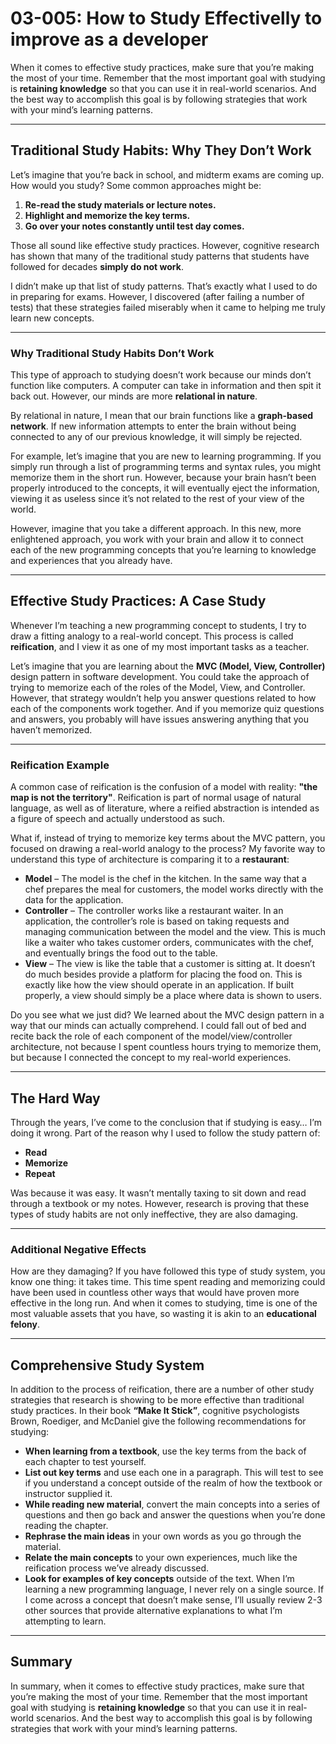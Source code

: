 # 03-005: How to Study Effectivelly to improve as a developer

When it comes to effective study practices, make sure that you’re making the most of your time. Remember that the most important goal with studying is **retaining knowledge** so that you can use it in real-world scenarios. And the best way to accomplish this goal is by following strategies that work with your mind’s learning patterns.

---

## Traditional Study Habits: Why They Don’t Work

Let’s imagine that you’re back in school, and midterm exams are coming up. How would you study? Some common approaches might be:

1. **Re-read the study materials or lecture notes.**
2. **Highlight and memorize the key terms.**
3. **Go over your notes constantly until test day comes.**

Those all sound like effective study practices. However, cognitive research has shown that many of the traditional study patterns that students have followed for decades **simply do not work**.

I didn’t make up that list of study patterns. That’s exactly what I used to do in preparing for exams. However, I discovered (after failing a number of tests) that these strategies failed miserably when it came to helping me truly learn new concepts.

---

### Why Traditional Study Habits Don’t Work

This type of approach to studying doesn’t work because our minds don’t function like computers. A computer can take in information and then spit it back out. However, our minds are more **relational in nature**.

By relational in nature, I mean that our brain functions like a **graph-based network**. If new information attempts to enter the brain without being connected to any of our previous knowledge, it will simply be rejected.

For example, let’s imagine that you are new to learning programming. If you simply run through a list of programming terms and syntax rules, you might memorize them in the short run. However, because your brain hasn’t been properly introduced to the concepts, it will eventually eject the information, viewing it as useless since it’s not related to the rest of your view of the world.

However, imagine that you take a different approach. In this new, more enlightened approach, you work with your brain and allow it to connect each of the new programming concepts that you’re learning to knowledge and experiences that you already have.

---

## Effective Study Practices: A Case Study

Whenever I’m teaching a new programming concept to students, I try to draw a fitting analogy to a real-world concept. This process is called **reification**, and I view it as one of my most important tasks as a teacher.

Let’s imagine that you are learning about the **MVC (Model, View, Controller)** design pattern in software development. You could take the approach of trying to memorize each of the roles of the Model, View, and Controller. However, that strategy wouldn’t help you answer questions related to how each of the components work together. And if you memorize quiz questions and answers, you probably will have issues answering anything that you haven’t memorized.

---

### Reification Example

A common case of reification is the confusion of a model with reality: **"the map is not the territory"**. Reification is part of normal usage of natural language, as well as of literature, where a reified abstraction is intended as a figure of speech and actually understood as such.

What if, instead of trying to memorize key terms about the MVC pattern, you focused on drawing a real-world analogy to the process? My favorite way to understand this type of architecture is comparing it to a **restaurant**:

- **Model** – The model is the chef in the kitchen. In the same way that a chef prepares the meal for customers, the model works directly with the data for the application.
- **Controller** – The controller works like a restaurant waiter. In an application, the controller’s role is based on taking requests and managing communication between the model and the view. This is much like a waiter who takes customer orders, communicates with the chef, and eventually brings the food out to the table.
- **View** – The view is like the table that a customer is sitting at. It doesn’t do much besides provide a platform for placing the food on. This is exactly like how the view should operate in an application. If built properly, a view should simply be a place where data is shown to users.

Do you see what we just did? We learned about the MVC design pattern in a way that our minds can actually comprehend. I could fall out of bed and recite back the role of each component of the model/view/controller architecture, not because I spent countless hours trying to memorize them, but because I connected the concept to my real-world experiences.

---

## The Hard Way

Through the years, I’ve come to the conclusion that if studying is easy… I’m doing it wrong. Part of the reason why I used to follow the study pattern of:

- **Read**
- **Memorize**
- **Repeat**

Was because it was easy. It wasn’t mentally taxing to sit down and read through a textbook or my notes. However, research is proving that these types of study habits are not only ineffective, they are also damaging.

---

### Additional Negative Effects

How are they damaging? If you have followed this type of study system, you know one thing: it takes time. This time spent reading and memorizing could have been used in countless other ways that would have proven more effective in the long run. And when it comes to studying, time is one of the most valuable assets that you have, so wasting it is akin to an **educational felony**.

---

## Comprehensive Study System

In addition to the process of reification, there are a number of other study strategies that research is showing to be more effective than traditional study practices. In their book **“Make It Stick”**, cognitive psychologists Brown, Roediger, and McDaniel give the following recommendations for studying:

- **When learning from a textbook**, use the key terms from the back of each chapter to test yourself.
- **List out key terms** and use each one in a paragraph. This will test to see if you understand a concept outside of the realm of how the textbook or instructor supplied it.
- **While reading new material**, convert the main concepts into a series of questions and then go back and answer the questions when you’re done reading the chapter.
- **Rephrase the main ideas** in your own words as you go through the material.
- **Relate the main concepts** to your own experiences, much like the reification process we’ve already discussed.
- **Look for examples of key concepts** outside of the text. When I’m learning a new programming language, I never rely on a single source. If I come across a concept that doesn’t make sense, I’ll usually review 2-3 other sources that provide alternative explanations to what I’m attempting to learn.

---

## Summary

In summary, when it comes to effective study practices, make sure that you’re making the most of your time. Remember that the most important goal with studying is **retaining knowledge** so that you can use it in real-world scenarios. And the best way to accomplish this goal is by following strategies that work with your mind’s learning patterns.
